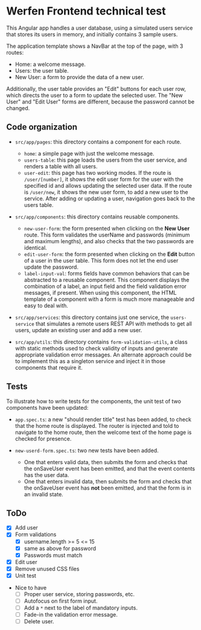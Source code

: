 # Werfen Frontend technical test

This Angular app handles a user database, using a simulated users service that stores
its users in memory, and initially contains 3 sample users.

The application template shows a NavBar at the top of the page, with 3 routes:

- Home: a welcome message.
- Users: the user table.
- New User: a form to provide the data of a new user.

Additionally, the user table provides an "Edit" buttons for each user row, which directs
the user to a form to update the selected user. The "New User" and "Edit User" forms are
different, because the password cannot be changed.

## Code organization

- `src/app/pages`: this directory contains a component for each route.

  - `home`: a simple page with just the welcome message.
  - `users-table`: this page loads the users from the user service, and renders a table
    with all users.
  - `user-edit`: this page has two working modes. If the route is `/user/[number]`, it
    shows the edit user form for the user with the specified id and allows updating
    the selected user data. If the route is `/user/new`, it shows the new user form,
    to add a new user to the service. After adding or updating a user, navigation goes
    back to the users table.

- `src/app/components`: this directory contains reusable components.

  - `new-user-form`: the form presented when clicking on the **New User** route. This
    form validates the userName and passwords (minimum and maximum lengths), and
    also checks that the two passwords are identical.
  - `edit-user-form`: the form presented when clicking on the **Edit** button of
    a user in the user table. This form does not let the end user update the password.
  - `label-input-val`: forms fields have common behaviors that can be abstracted to a
    reusable component. This component displays the combination of a label, an input field
    and the field validation error messages, if present. When using this component, the
    HTML template of a component with a form is much more manageable and easy to deal with.

- `src/app/services`: this directory contains just one service, the `users-service` that
  simulates a remote users REST API with methods to get all users, update an existing user
  and add a new user.

- `src/app/utils`: this directory contains `form-validation-utils`, a class with static methods
  used to check validity of inputs and generate appropriate validation error messages. An
  alternate approach could be to implement this as a singleton service and inject it in those
  components that require it.

## Tests

To illustrate how to write tests for the components, the unit test of two components have been
updated:

- `app.spec.ts`: a new "should render title" test has been added, to check that the home route is
  displayed. The router is injected and told to navigate to the home route, then the welcome text
  of the home page is checked for presence.

- `new-userd-form.spec.ts`: two new tests have been added.
  - One that enters valid data, then submits the form and checks that the onSaveUser event has been
    emitted, and that the event contents has the user data.
  - One that enters invalid data, then submits the form and checks that the onSaveUser event has
    **not** been emitted, and that the form is in an invalid state.

## ToDo

- [x] Add user
- [x] Form validations
  - [x] username.length >= 5 <= 15
  - [x] same as above for password
  - [x] Passwords must match
- [x] Edit user
- [x] Remove unused CSS files
- [x] Unit test
- Nice to have
  - [ ] Proper user service, storing passwords, etc.
  - [ ] Autofocus on first form input.
  - [ ] Add a `*` next to the label of mandatory inputs.
  - [ ] Fade-in the validation error message.
  - [ ] Delete user.
